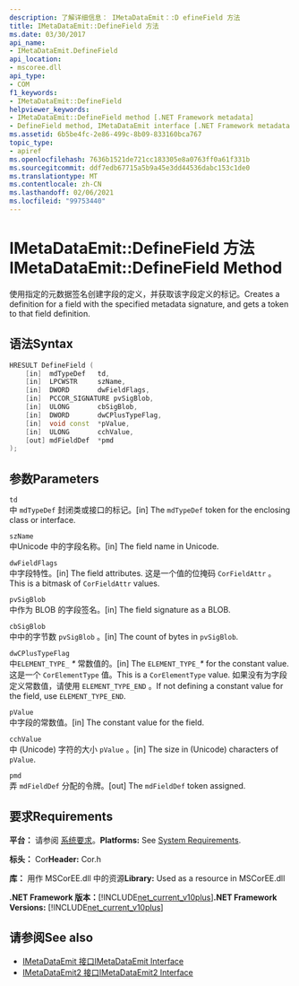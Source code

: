 ```yaml
---
description: 了解详细信息： IMetaDataEmit：:D efineField 方法
title: IMetaDataEmit::DefineField 方法
ms.date: 03/30/2017
api_name:
- IMetaDataEmit.DefineField
api_location:
- mscoree.dll
api_type:
- COM
f1_keywords:
- IMetaDataEmit::DefineField
helpviewer_keywords:
- IMetaDataEmit::DefineField method [.NET Framework metadata]
- DefineField method, IMetaDataEmit interface [.NET Framework metadata
ms.assetid: 6b5be4fc-2e86-499c-8b09-833160bca767
topic_type:
- apiref
ms.openlocfilehash: 7636b1521de721cc183305e8a0763ff0a61f331b
ms.sourcegitcommit: ddf7edb67715a5b9a45e3dd44536dabc153c1de0
ms.translationtype: MT
ms.contentlocale: zh-CN
ms.lasthandoff: 02/06/2021
ms.locfileid: "99753440"
---
```

# <a name="imetadataemitdefinefield-method"></a><span data-ttu-id="cc989-103">IMetaDataEmit::DefineField 方法</span><span class="sxs-lookup"><span data-stu-id="cc989-103">IMetaDataEmit::DefineField Method</span></span>

<span data-ttu-id="cc989-104">使用指定的元数据签名创建字段的定义，并获取该字段定义的标记。</span><span class="sxs-lookup"><span data-stu-id="cc989-104">Creates a definition for a field with the specified metadata signature, and gets a token to that field definition.</span></span>  
  
## <a name="syntax"></a><span data-ttu-id="cc989-105">语法</span><span class="sxs-lookup"><span data-stu-id="cc989-105">Syntax</span></span>  
  
```cpp  
HRESULT DefineField (
    [in]  mdTypeDef   td,
    [in]  LPCWSTR     szName,
    [in]  DWORD       dwFieldFlags,
    [in]  PCCOR_SIGNATURE pvSigBlob,
    [in]  ULONG       cbSigBlob,
    [in]  DWORD       dwCPlusTypeFlag,
    [in]  void const  *pValue,
    [in]  ULONG       cchValue,
    [out] mdFieldDef  *pmd
);  
```  
  
## <a name="parameters"></a><span data-ttu-id="cc989-106">参数</span><span class="sxs-lookup"><span data-stu-id="cc989-106">Parameters</span></span>  

 `td`  
 <span data-ttu-id="cc989-107">中 `mdTypeDef` 封闭类或接口的标记。</span><span class="sxs-lookup"><span data-stu-id="cc989-107">[in] The `mdTypeDef` token for the enclosing class or interface.</span></span>  
  
 `szName`  
 <span data-ttu-id="cc989-108">中Unicode 中的字段名称。</span><span class="sxs-lookup"><span data-stu-id="cc989-108">[in] The field name in Unicode.</span></span>  
  
 `dwFieldFlags`  
 <span data-ttu-id="cc989-109">中字段特性。</span><span class="sxs-lookup"><span data-stu-id="cc989-109">[in] The field attributes.</span></span> <span data-ttu-id="cc989-110">这是一个值的位掩码 `CorFieldAttr` 。</span><span class="sxs-lookup"><span data-stu-id="cc989-110">This is a bitmask of `CorFieldAttr` values.</span></span>  
  
 `pvSigBlob`  
 <span data-ttu-id="cc989-111">中作为 BLOB 的字段签名。</span><span class="sxs-lookup"><span data-stu-id="cc989-111">[in] The field signature as a BLOB.</span></span>  
  
 `cbSigBlob`  
 <span data-ttu-id="cc989-112">中中的字节数 `pvSigBlob` 。</span><span class="sxs-lookup"><span data-stu-id="cc989-112">[in] The count of bytes in `pvSigBlob`.</span></span>  
  
 `dwCPlusTypeFlag`  
 <span data-ttu-id="cc989-113">中`ELEMENT_TYPE_` *\** 常数值的。</span><span class="sxs-lookup"><span data-stu-id="cc989-113">[in] The `ELEMENT_TYPE_`*\** for the constant value.</span></span> <span data-ttu-id="cc989-114">这是一个 `CorElementType` 值。</span><span class="sxs-lookup"><span data-stu-id="cc989-114">This is a `CorElementType` value.</span></span> <span data-ttu-id="cc989-115">如果没有为字段定义常数值，请使用 `ELEMENT_TYPE_END` 。</span><span class="sxs-lookup"><span data-stu-id="cc989-115">If not defining a constant value for the field, use `ELEMENT_TYPE_END`.</span></span>  
  
 `pValue`  
 <span data-ttu-id="cc989-116">中字段的常数值。</span><span class="sxs-lookup"><span data-stu-id="cc989-116">[in] The constant value for the field.</span></span>  
  
 `cchValue`  
 <span data-ttu-id="cc989-117">中 (Unicode) 字符的大小 `pValue` 。</span><span class="sxs-lookup"><span data-stu-id="cc989-117">[in] The size in (Unicode) characters of `pValue`.</span></span>  
  
 `pmd`  
 <span data-ttu-id="cc989-118">弄 `mdFieldDef` 分配的令牌。</span><span class="sxs-lookup"><span data-stu-id="cc989-118">[out] The `mdFieldDef` token assigned.</span></span>  
  
## <a name="requirements"></a><span data-ttu-id="cc989-119">要求</span><span class="sxs-lookup"><span data-stu-id="cc989-119">Requirements</span></span>  

 <span data-ttu-id="cc989-120">**平台：** 请参阅 [系统要求](../../get-started/system-requirements.md)。</span><span class="sxs-lookup"><span data-stu-id="cc989-120">**Platforms:** See [System Requirements](../../get-started/system-requirements.md).</span></span>  
  
 <span data-ttu-id="cc989-121">**标头：** Cor</span><span class="sxs-lookup"><span data-stu-id="cc989-121">**Header:** Cor.h</span></span>  
  
 <span data-ttu-id="cc989-122">**库：** 用作 MSCorEE.dll 中的资源</span><span class="sxs-lookup"><span data-stu-id="cc989-122">**Library:** Used as a resource in MSCorEE.dll</span></span>  
  
 <span data-ttu-id="cc989-123">**.NET Framework 版本：**[!INCLUDE[net_current_v10plus](../../../../includes/net-current-v10plus-md.md)]</span><span class="sxs-lookup"><span data-stu-id="cc989-123">**.NET Framework Versions:** [!INCLUDE[net_current_v10plus](../../../../includes/net-current-v10plus-md.md)]</span></span>  
  
## <a name="see-also"></a><span data-ttu-id="cc989-124">请参阅</span><span class="sxs-lookup"><span data-stu-id="cc989-124">See also</span></span>

- [<span data-ttu-id="cc989-125">IMetaDataEmit 接口</span><span class="sxs-lookup"><span data-stu-id="cc989-125">IMetaDataEmit Interface</span></span>](imetadataemit-interface.md)
- [<span data-ttu-id="cc989-126">IMetaDataEmit2 接口</span><span class="sxs-lookup"><span data-stu-id="cc989-126">IMetaDataEmit2 Interface</span></span>](imetadataemit2-interface.md)
